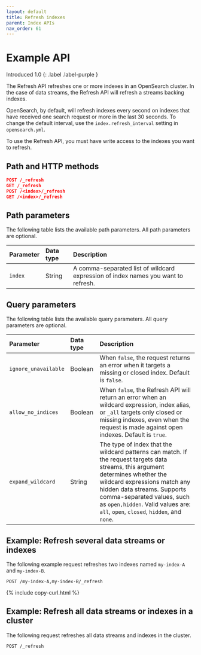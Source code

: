 ```yaml
---
layout: default
title: Refresh indexes
parent: Index APIs
nav_order: 61
---
```


# Example API 
Introduced 1.0
{: .label .label-purple }

The Refresh API refreshes one or more indexes in an OpenSearch cluster. In the case of data streams, the Refresh API will refresh a streams backing indexes. 

OpenSearch, by default, will refresh indexes every second on indexes that have received one search request or more in the last 30 seconds. To change the default interval, use the `index.refresh_interval` setting in `opensearch.yml`.

To use the Refresh API, you must have write access to the indexes you want to refresh.

## Path and HTTP methods

```json
POST /_refresh
GET /_refresh
POST /<index>/_refresh
GET /<index>/_refresh
```

## Path parameters

The following table lists the available path parameters. All path parameters are optional.

| Parameter | Data type | Description |
| :--- | :--- | :--- |
| `index` | String | A comma-separated list of wildcard expression of index names you want to refresh. |

## Query parameters

The following table lists the available query parameters. All query parameters are optional.

| Parameter | Data type | Description |
| :--- | :--- | :--- |
| `ignore_unavailable` | Boolean | When `false`, the request returns an error when it targets a missing or closed index. Default is `false`.
| `allow_no_indices` | Boolean | When `false`, the Refresh API will return an error when an wildcard expression, index alias, or `_all` targets only closed or missing indexes, even when the request is made against open indexes. Default is `true`. |
| `expand_wildcard` | String | The type of index that the wildcard patterns can match. If the request targets data streams, this argument determines whether the wildcard expressions match any hidden data streams. Supports comma-separated values, such as `open,hidden`. Valid values are: `all`, `open`, `closed`, `hidden`, and `none`.



## Example: Refresh several data streams or indexes

The following example request refreshes two indexes named `my-index-A` and `my-index-B`.


```
POST /my-index-A,my-index-B/_refresh
```
{% include copy-curl.html %}

## Example: Refresh all data streams or indexes in a cluster

The following request refreshes all data streams and indexes in the cluster.

```
POST /_refresh
```

